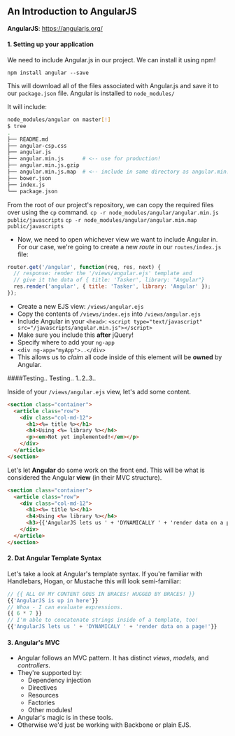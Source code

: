 
## An Introduction to AngularJS

**AngularJS**: https://angularjs.org/

#### 1. Setting up your application

We need to include Angular.js in our project. We can install it using npm!

`npm install angular --save`

This will download all of the files associated with Angular.js and save it to our `package.json` file. Angular is installed to `node_modules/`

It will include:
```bash
node_modules/angular on master[!]
$ tree
.
├── README.md
├── angular-csp.css
├── angular.js
├── angular.min.js      # <-- use for production!
├── angular.min.js.gzip
├── angular.min.js.map  # <-- include in same directory as angular.min.js
├── bower.json
├── index.js
└── package.json
```

From the root of our project's repository, we can copy the required files over using the `cp` command.
`cp -r node_modules/angular/angular.min.js public/javascripts`
`cp -r node_modules/angular/angular.min.map public/javascripts`

- Now, we need to open whichever view we want to include Angular in. For our case, we're going to create a new *route* in our `routes/index.js` file:

```javascript
router.get('/angular', function(req, res, next) {
  // response: render the '/views/angular.ejs' template and
  // give it the data of { title: 'Tasker', library: "Angular"}
  res.render('angular', { title: 'Tasker', library: 'Angular' });
});
```

- Create a new EJS view: `/views/angular.ejs`
- Copy the contents of `/views/index.ejs` into `/views/angular.ejs`
- Include Angular in your `<head>`: `<script type="text/javascript" src="/javascripts/angular.min.js"></script>`
- Make sure you include this **after** jQuery!
- Specify where to add your `ng-app`
- `<div ng-app="myApp">..</div>`
- This allows us to *claim* all code inside of this element will be **owned** by Angular.

####Testing.. Testing.. 1..2..3..

Inside of your `/views/angular.ejs` view, let's add some content.

```html
<section class="container">
  <article class="row">
    <div class="col-md-12">
      <h1><%= title %></h1>
      <h4>Using <%= library %></h4>
      <p><em>Not yet implemented!</em></p>
    </div>
  </article>
</section>
```

Let's let **Angular** do some work on the front end.
This will be what is considered the Angular **view** (in their MVC structure).

```html
<section class="container">
  <article class="row">
    <div class="col-md-12">
      <h1><%= title %></h1>
      <h4>Using <%= library %></h4>
      <h3>{{'AngularJS lets us ' + 'DYNAMICALLY ' + 'render data on a page!'}}</h3>
    </div>
  </article>
</section>
```

#### 2. Dat Angular Template Syntax

Let's take a look at Angular's template syntax. If you're familiar with Handlebars, Hogan, or Mustache this will look semi-familiar:

```javascript
// {{ ALL OF MY CONTENT GOES IN BRACES! HUGGED BY BRACES! }}
{{'AngularJS is up in here'}}
// Whoa - I can evaluate expressions.
{{ 6 * 7 }}
// I'm able to concatenate strings inside of a template, too!
{{'AngularJS lets us ' + 'DYNAMICALY ' + 'render data on a page!'}}
```

#### 3. Angular's MVC

- Angular follows an MVC pattern. It has distinct *views*, *models*, and *controllers*.
- They're supported by:
  - Dependency injection
  - Directives
  - Resources
  - Factories
  - Other modules!
- Angular's magic is in these tools.
- Otherwise we'd just be working with Backbone or plain EJS.

